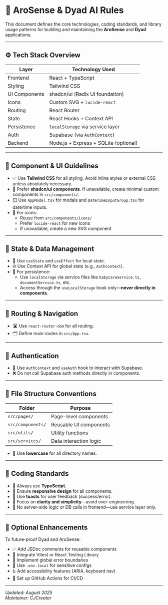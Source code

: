 # 🧠 AroSense & Dyad AI Rules

This document defines the core technologies, coding standards, and library usage patterns for building and maintaining the **AroSense** and **Dyad** applications.

---

## ⚙️ Tech Stack Overview

| Layer         | Technology Used                     |
|--------------|--------------------------------------|
| Frontend     | React + TypeScript                   |
| Styling      | Tailwind CSS                         |
| UI Components| shadcn/ui (Radix UI foundation)      |
| Icons        | Custom SVG + `lucide-react`          |
| Routing      | React Router                         |
| State        | React Hooks + Context API            |
| Persistence  | `localStorage` via service layer     |
| Auth         | Supabase (via `AuthContext`)         |
| Backend      | Node.js + Express + SQLite (optional)|

---

## 🧩 Component & UI Guidelines

- ✅ Use **Tailwind CSS** for all styling. Avoid inline styles or external CSS unless absolutely necessary.
- 🧱 Prefer **shadcn/ui components**. If unavailable, create minimal custom components in `src/components/`.
- 🪟 Use `AppModal.tsx` for modals and `DateTimeInputGroup.tsx` for date/time inputs.
- 🎨 For icons:
  - Reuse from `src/components/icons/`
  - Prefer `lucide-react` for new icons
  - If unavailable, create a new SVG component

---

## 🧠 State & Data Management

- 🔄 Use `useState` and `useEffect` for local state.
- 🌐 Use Context API for global state (e.g., `AuthContext`).
- 💾 For persistence:
  - Use `localStorage` via service files like `babyCareService.ts`, `documentService.ts`, etc.
  - Access through the `useLocalStorage` hook only—**never directly in components**.

---

## 🚦 Routing & Navigation

- 🛣️ Use `react-router-dom` for all routing.
- 🗂️ Define main routes in `src/App.tsx`.

---

## 🔐 Authentication

- 🔑 Use `AuthContext` and `useAuth` hook to interact with Supabase.
- ❌ Do not call Supabase auth methods directly in components.

---

## 📁 File Structure Conventions

| Folder         | Purpose                          |
|----------------|----------------------------------|
| `src/pages/`   | Page-level components             |
| `src/components/` | Reusable UI components         |
| `src/utils/`   | Utility functions                 |
| `src/services/`| Data interaction logic            |

- 📛 Use **lowercase** for all directory names.

---

## 🧼 Coding Standards

- 🧾 Always use **TypeScript**.
- 📱 Ensure **responsive design** for all components.
- 🔔 Use **toasts** for user feedback (success/error).
- 🧘 Focus on **clarity and simplicity**—avoid over-engineering.
- 🚫 No server-side logic or DB calls in frontend—use service layer only.

---

## 🧪 Optional Enhancements

To future-proof Dyad and AroSense:

- ✅ Add JSDoc comments for reusable components
- 🧪 Integrate Vitest or React Testing Library
- 🧱 Implement global error boundaries
- 🔐 Use `.env.local` for sensitive configs
- ♿ Add accessibility features (ARIA, keyboard nav)
- 🔄 Set up GitHub Actions for CI/CD

---

_Updated: August 2025_  
_Maintainer: CJCreator_

